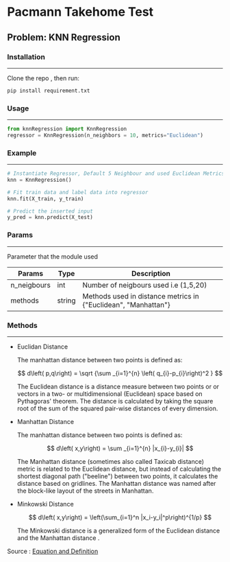 # Pacmann Takehome Test

## Problem: KNN Regression

### Installation
------------

Clone the repo , then run:

```bash
pip install requirement.txt
```

### Usage
------------

```py
from knnRegression import KnnRegression
regressor = KnnRegression(n_neighbors = 10, metrics="Euclidean")
```

### Example
------------

```py
# Instantiate Regressor, Default 5 Neighbour and used Euclidean Metrics
knn = KnnRegression()

# Fit train data and label data into regressor
knn.fit(X_train, y_train)

# Predict the inserted input
y_pred = knn.predict(X_test)
```

### Params
------------

Parameter that the module used

| Params      | Type   | Description                                                                 |
|-------------|--------|-----------------------------------------------------------------------------|
| n_neigbours | int    | Number of neigbours used i.e (1,5,20)                                       |
| methods     | string | Methods used in distance metrics in {"Euclidean", "Manhattan"} |

### Methods
------------

- Euclidan Distance
  
    The manhattan distance between two points is defined as:


    $$ d\left( p,q\right)   = \sqrt {\sum _{i=1}^{n}  \left( q_{i}-p_{i}\right)^2 } $$

    The Euclidean distance is a distance measure between two points or or vectors in a two- or multidimensional (Euclidean) space based on Pythagoras' theorem. The distance is calculated by taking the square root of the sum of the squared pair-wise distances of every dimension.

- Manhattan Distance

    The manhattan distance between two points is defined as:


    $$ d\left( x,y\right)   = \sum _{i=1}^{n}  |x_{i}-y_{i}|  $$
  
    The Manhattan distance (sometimes also called Taxicab distance) metric is related to the Euclidean distance, but instead of calculating the shortest diagonal path ("beeline") between two points, it calculates the distance based on gridlines. The Manhattan distance was named after the block-like layout of the streets in Manhattan.

- Minkowski Distance

    $$  d\left( x,y\right)   = \left(\sum_{i=1}^n |x_i-y_i|^p\right)^{1/p}  $$

    The Minkowski distance is a generalized form of the Euclidean distance and the Manhattan distance .

Source : [Equation and Definition](https://github.com/rasbt/pattern_classification/blob/master/resources/latex_equations.md)
